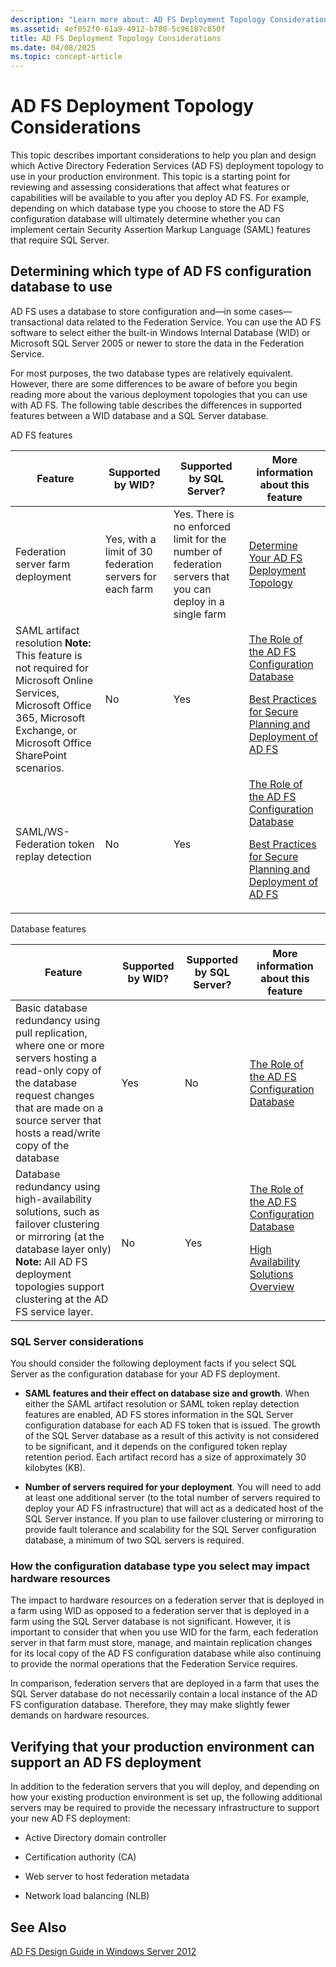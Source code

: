 ```yaml
---
description: "Learn more about: AD FS Deployment Topology Considerations"
ms.assetid: 4ef052f0-61a9-4912-b780-5c96187c850f
title: AD FS Deployment Topology Considerations
ms.date: 04/08/2025
ms.topic: concept-article
---
```


# AD FS Deployment Topology Considerations

This topic describes important considerations to help you plan and design which Active Directory Federation Services \(AD FS\) deployment topology to use in your production environment. This topic is a starting point for reviewing and assessing considerations that affect what features or capabilities will be available to you after you deploy AD FS. For example, depending on which database type you choose to store the AD FS configuration database will ultimately determine whether you can implement certain Security Assertion Markup Language \(SAML\) features that require SQL Server.

## Determining which type of AD FS configuration database to use
AD FS uses a database to store configuration and—in some cases—transactional data related to the Federation Service. You can use the AD FS software to select either the built\-in Windows Internal Database \(WID\) or Microsoft SQL Server 2005 or newer to store the data in the Federation Service.

For most purposes, the two database types are relatively equivalent. However, there are some differences to be aware of before you begin reading more about the various deployment topologies that you can use with AD FS. The following table describes the differences in supported features between a WID database and a SQL Server database.

AD FS features

|Feature|Supported by WID?|Supported by SQL Server?|More information about this feature|
|-----------|---------------------|----------------------------|---------------------------------------|
|Federation server farm deployment|Yes, with a limit of 30 federation servers for each farm|Yes. There is no enforced limit for the number of federation servers that you can deploy in a single farm|[Determine Your AD FS Deployment Topology](Determine-Your-AD-FS-Deployment-Topology.md)|
|SAML artifact resolution **Note:** This feature is not required for Microsoft Online Services, Microsoft Office 365, Microsoft Exchange, or Microsoft Office SharePoint scenarios.|No|Yes|[The Role of the AD FS Configuration Database](../../ad-fs/technical-reference/The-Role-of-the-AD-FS-Configuration-Database.md)<p>[Best Practices for Secure Planning and Deployment of AD FS](Best-Practices-for-Secure-Planning-and-Deployment-of-AD-FS.md)|
|SAML\/WS\-Federation token replay detection|No|Yes|[The Role of the AD FS Configuration Database](../../ad-fs/technical-reference/The-Role-of-the-AD-FS-Configuration-Database.md)<p>[Best Practices for Secure Planning and Deployment of AD FS](Best-Practices-for-Secure-Planning-and-Deployment-of-AD-FS.md)|

Database features

|Feature|Supported by WID?|Supported by SQL Server?|More information about this feature|
|-----------|---------------------|----------------------------|---------------------------------------|
|Basic database redundancy using pull replication, where one or more servers hosting a read\-only copy of the database request changes that are made on a source server that hosts a read\/write copy of the database|Yes|No|[The Role of the AD FS Configuration Database](../../ad-fs/technical-reference/The-Role-of-the-AD-FS-Configuration-Database.md)|
|Database redundancy using high\-availability solutions, such as failover clustering or mirroring \(at the database layer only\) **Note:** All AD FS deployment topologies support clustering at the AD FS service layer.|No|Yes|[The Role of the AD FS Configuration Database](../../ad-fs/technical-reference/The-Role-of-the-AD-FS-Configuration-Database.md)<p>[High Availability Solutions Overview](/sql/database-engine/sql-server-business-continuity-dr)|

### SQL Server considerations
You should consider the following deployment facts if you select SQL Server as the configuration database for your AD FS deployment.

-   **SAML features and their effect on database size and growth**. When either the SAML artifact resolution or SAML token replay detection features are enabled, AD FS stores information in the SQL Server configuration database for each AD FS token that is issued. The growth of the SQL Server database as a result of this activity is not considered to be significant, and it depends on the configured token replay retention period. Each artifact record has a size of approximately 30 kilobytes \(KB\).

-   **Number of servers required for your deployment**. You will need to add at least one additional server \(to the total number of servers required to deploy your AD FS infrastructure\) that will act as a dedicated host of the SQL Server instance. If you plan to use failover clustering or mirroring to provide fault tolerance and scalability for the SQL Server configuration database, a minimum of two SQL servers is required.

### How the configuration database type you select may impact hardware resources
The impact to hardware resources on a federation server that is deployed in a farm using WID as opposed to a federation server that is deployed in a farm using the SQL Server database is not significant. However, it is important to consider that when you use WID for the farm, each federation server in that farm must store, manage, and maintain replication changes for its local copy of the AD FS configuration database while also continuing to provide the normal operations that the Federation Service requires.

In comparison, federation servers that are deployed in a farm that uses the SQL Server database do not necessarily contain a local instance of the AD FS configuration database. Therefore, they may make slightly fewer demands on hardware resources.

## Verifying that your production environment can support an AD FS deployment
In addition to the federation servers that you will deploy, and depending on how your existing production environment is set up, the following additional servers may be required to provide the necessary infrastructure to support your new AD FS deployment:

-   Active Directory domain controller

-   Certification authority \(CA\)

-   Web server to host federation metadata

-   Network load balancing \(NLB\)

## See Also
[AD FS Design Guide in Windows Server 2012](AD-FS-Design-Guide-in-Windows-Server-2012.md)
